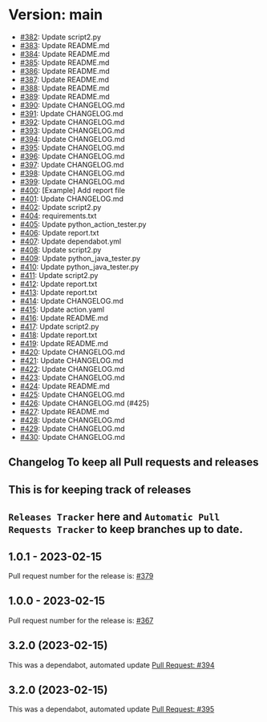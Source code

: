 # Version: main
* [#382](https://github.com/jge162/Action-workflows/pull/382): Update script2.py
* [#383](https://github.com/jge162/Action-workflows/pull/383): Update README.md
* [#384](https://github.com/jge162/Action-workflows/pull/384): Update README.md
* [#385](https://github.com/jge162/Action-workflows/pull/385): Update README.md
* [#386](https://github.com/jge162/Action-workflows/pull/386): Update README.md
* [#387](https://github.com/jge162/Action-workflows/pull/387): Update README.md
* [#388](https://github.com/jge162/Action-workflows/pull/388): Update README.md
* [#389](https://github.com/jge162/Action-workflows/pull/389): Update README.md
* [#390](https://github.com/jge162/Action-workflows/pull/390): Update CHANGELOG.md
* [#391](https://github.com/jge162/Action-workflows/pull/391): Update CHANGELOG.md
* [#392](https://github.com/jge162/Action-workflows/pull/392): Update CHANGELOG.md
* [#393](https://github.com/jge162/Action-workflows/pull/393): Update CHANGELOG.md
* [#394](https://github.com/jge162/Action-workflows/pull/394): Update CHANGELOG.md
* [#395](https://github.com/jge162/Action-workflows/pull/395): Update CHANGELOG.md
* [#396](https://github.com/jge162/Action-workflows/pull/396): Update CHANGELOG.md
* [#397](https://github.com/jge162/Action-workflows/pull/397): Update CHANGELOG.md
* [#398](https://github.com/jge162/Action-workflows/pull/398): Update CHANGELOG.md
* [#399](https://github.com/jge162/Action-workflows/pull/399): Update CHANGELOG.md
* [#400](https://github.com/jge162/Action-workflows/pull/400): [Example] Add report file
* [#401](https://github.com/jge162/Action-workflows/pull/401): Update CHANGELOG.md
* [#402](https://github.com/jge162/Action-workflows/pull/402): Update script2.py
* [#404](https://github.com/jge162/Action-workflows/pull/404): requirements.txt
* [#405](https://github.com/jge162/Action-workflows/pull/405): Update python_action_tester.py
* [#406](https://github.com/jge162/Action-workflows/pull/406): Update report.txt
* [#407](https://github.com/jge162/Action-workflows/pull/407): Update dependabot.yml
* [#408](https://github.com/jge162/Action-workflows/pull/408): Update script2.py
* [#409](https://github.com/jge162/Action-workflows/pull/409): Update python_java_tester.py
* [#410](https://github.com/jge162/Action-workflows/pull/410): Update python_java_tester.py
* [#411](https://github.com/jge162/Action-workflows/pull/411): Update script2.py
* [#412](https://github.com/jge162/Action-workflows/pull/412): Update report.txt
* [#413](https://github.com/jge162/Action-workflows/pull/413): Update report.txt
* [#414](https://github.com/jge162/Action-workflows/pull/414): Update CHANGELOG.md
* [#415](https://github.com/jge162/Action-workflows/pull/415): Update action.yaml
* [#416](https://github.com/jge162/Action-workflows/pull/416): Update README.md
* [#417](https://github.com/jge162/Action-workflows/pull/417): Update script2.py
* [#418](https://github.com/jge162/Action-workflows/pull/418): Update report.txt
* [#419](https://github.com/jge162/Action-workflows/pull/419): Update README.md
* [#420](https://github.com/jge162/Action-workflows/pull/420): Update CHANGELOG.md
* [#421](https://github.com/jge162/Action-workflows/pull/421): Update CHANGELOG.md
* [#422](https://github.com/jge162/Action-workflows/pull/422): Update CHANGELOG.md
* [#423](https://github.com/jge162/Action-workflows/pull/423): Update CHANGELOG.md
* [#424](https://github.com/jge162/Action-workflows/pull/424): Update README.md
* [#425](https://github.com/jge162/Action-workflows/pull/425): Update CHANGELOG.md
* [#426](https://github.com/jge162/Action-workflows/pull/426): Update CHANGELOG.md (#425)
* [#427](https://github.com/jge162/Action-workflows/pull/427): Update README.md
* [#428](https://github.com/jge162/Action-workflows/pull/428): Update CHANGELOG.md
* [#429](https://github.com/jge162/Action-workflows/pull/429): Update CHANGELOG.md
* [#430](https://github.com/jge162/Action-workflows/pull/430): Update CHANGELOG.md


## Changelog To keep all Pull requests and releases

## This is for keeping track of releases

## `Releases Tracker` here and `Automatic Pull Requests Tracker` to keep branches up to date.

## 1.0.1 - 2023-02-15

Pull request number for the release is: [#379](https://github.com/jge162/Action-workflows/pull/379)

## 1.0.0 - 2023-02-15

Pull request number for the release is: [#367](https://github.com/jge162/Action-workflows/pull/367)

## 3.2.0 (2023-02-15)

This was a dependabot, automated update [Pull Request: #394](https://github.com/jge162/Action-workflows/pull/394)

## 3.2.0 (2023-02-15)

This was a dependabot, automated update [Pull Request: #395](https://github.com/jge162/Action-workflows/pull/395)
